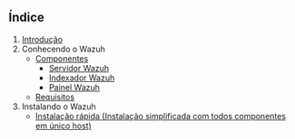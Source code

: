 ## Índice

1. [Introdução](README.md)
2. Conhecendo o Wazuh
    * [Componentes](Componentes_Wazuh.md "Componentes")  
        - [Servidor Wazuh](Servidor_Wazuh.md)  
        - [Indexador Wazuh](Servidor_Wazuh.md) 
        - [Painel Wazuh](Servidor_Wazuh.md) 
    * [Requisitos](Requisitos_Wazuh.md "Requisitos")          
3. Instalando o Wazuh
    * [Instalação rápida (Instalação simplificada com todos componentes em único host)](Instalacao_rapida.md "Instalação Rápida")